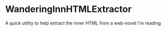# WanderingInnHTMLExtractor
A quick utility to help extract the inner HTML from a web-novel I'm reading
